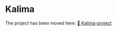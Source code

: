 # Kalima

The project has been moved here: [🔗 Kalima-project](https://github.com/AhmedElmarghany/kalima-translation-landing-page)
